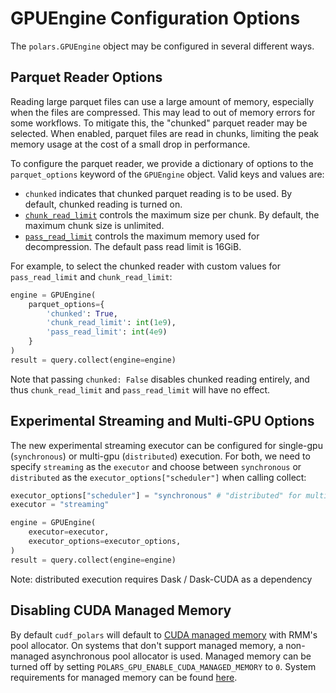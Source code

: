 # GPUEngine Configuration Options

The `polars.GPUEngine` object may be configured in several different ways.

## Parquet Reader Options
Reading large parquet files can use a large amount of memory, especially when the files are compressed. This may lead to out of memory errors for some workflows. To mitigate this, the "chunked" parquet reader may be selected. When enabled, parquet files are read in chunks, limiting the peak memory usage at the cost of a small drop in performance.


To configure the parquet reader, we provide a dictionary of options to the `parquet_options` keyword of the `GPUEngine` object. Valid keys and values are:
- `chunked` indicates that chunked parquet reading is to be used. By default, chunked reading is turned on.
- [`chunk_read_limit`](https://docs.rapids.ai/api/libcudf/legacy/classcudf_1_1io_1_1chunked__parquet__reader#aad118178b7536b7966e3325ae1143a1a) controls the maximum size per chunk. By default, the maximum chunk size is unlimited.
- [`pass_read_limit`](https://docs.rapids.ai/api/libcudf/legacy/classcudf_1_1io_1_1chunked__parquet__reader#aad118178b7536b7966e3325ae1143a1a) controls the maximum memory used for decompression. The default pass read limit is 16GiB.

For example, to select the chunked reader with custom values for `pass_read_limit` and `chunk_read_limit`:
```python
engine = GPUEngine(
    parquet_options={
        'chunked': True,
        'chunk_read_limit': int(1e9),
        'pass_read_limit': int(4e9)
    }
)
result = query.collect(engine=engine)
```
Note that passing `chunked: False` disables chunked reading entirely, and thus `chunk_read_limit` and `pass_read_limit` will have no effect.

## Experimental Streaming and Multi-GPU Options
The new experimental streaming executor can be configured for single-gpu (`synchronous`) or multi-gpu (`distributed`) execution.  For both,
we need to specify `streaming` as the `executor` and choose between `synchronous` or `distributed` as the `executor_options["scheduler"]` when calling collect:


```python
executor_options["scheduler"] = "synchronous" # "distributed" for multi-gpu execution
executor = "streaming"

engine = GPUEngine(
    executor=executor,
    executor_options=executor_options,
)
result = query.collect(engine=engine)
```

Note: distributed execution requires Dask / Dask-CUDA as a dependency

## Disabling CUDA Managed Memory

By default `cudf_polars` will default to [CUDA managed memory](https://docs.nvidia.com/cuda/cuda-c-programming-guide/index.html#unified-memory-introduction) with RMM's pool allocator. On systems that don't support managed memory, a non-managed asynchronous pool
allocator is used.
Managed memory can be turned off by setting `POLARS_GPU_ENABLE_CUDA_MANAGED_MEMORY` to `0`. System requirements for managed memory can be found [here](
https://docs.nvidia.com/cuda/cuda-c-programming-guide/index.html#system-requirements-for-unified-memory).
